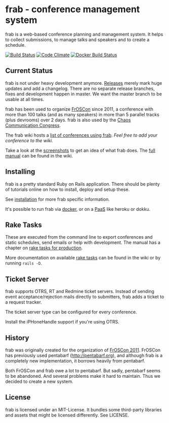 # frab - conference management system

frab is a web-based conference planning and management system.
It helps to collect submissions, to manage talks and speakers
and to create a schedule.

[![Build Status](https://travis-ci.org/frab/frab.svg?branch=master)](https://travis-ci.org/frab/frab)
[![Code Climate](https://codeclimate.com/github/frab/frab.png)](https://codeclimate.com/github/frab/frab)
[![Docker Build Status](https://img.shields.io/docker/build/frab/frab.svg)](https://hub.docker.com/r/frab/frab/)

## Current Status

frab is not under heavy development anymore.
[Releases](https://github.com/frab/frab/releases) merely mark huge updates and
add a changelog.  There are no separate release branches, fixes and development
happen in master.  We want the master branch to be usable at all times.

frab has been used to organize [FrOSCon](https://froscon.de) since 2011, a
conference with more than 100 talks (and as many speakers) in more
than 5 parallel tracks (plus devrooms) over 2 days.
frab is also used by the [Chaos Communication Congress](https://events.ccc.de).

The frab wiki hosts a [list of conferences using frab](https://github.com/frab/frab/wiki).
*Feel free to add your conference to the wiki*.

Take a look at the [screenshots](https://github.com/frab/frab/wiki/Screenshots)
to get an idea of what frab does. The [full
manual](https://github.com/frab/frab/wiki/Manual) can be found in the wiki.

## Installing

frab is a pretty standard Ruby on Rails application.
There should be plenty of tutorials online on how to install,
deploy and setup these.

See [installation](INSTALL.md) for more frab specific information.

It's possible to run frab via [docker](https://github.com/frab/frab/blob/master/README.docker.md), or on a [PaaS](https://github.com/frab/frab/blob/master/README.PaaS.md) like heroku or dokku.

## Rake Tasks

These are executed from the command line to export conferences and static
schedules, send emails or help with development.  The manual has a chapter on
[rake tasks for production](https://github.com/frab/frab/wiki/Manual#managing-frab-in-production).

More documentation on available [rake tasks](https://github.com/frab/frab/wiki/Rake%20Tasks) can be found in the wiki
or by running `rails -D`.

## Ticket Server

frab supports OTRS, RT and Redmine ticket servers. Instead of sending
event acceptance/rejection mails directly to submitters, frab adds
a ticket to a request tracker.

The ticket server type can be configured for every conference.

Install the iPHoneHandle support if you're using OTRS.

## History

frab was originally created for the organization of [FrOSCon 2011](http://www.froscon.de).
FrOSCon has previously used pentabarf (http://pentabarf.org), and although
frab is a completely new implementation, it borrows heavily from pentabarf.

Both FrOSCon and frab owe a lot to pentabarf. But sadly, pentabarf seems to
be abandoned. And several problems make it hard to maintain. Thus we decided
to create a new system.

## License

frab is licensed under an MIT-License. It bundles some
third-party libraries and assets that might be licensed
differently. See LICENSE.
